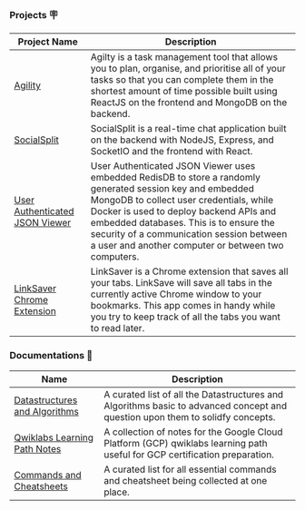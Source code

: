 ### Projects 🪧  

| Project Name | Description |
| -- | -- |
| [Agility](https://github.com/thisiskushal31/Agility) | Agilty is a task management tool that allows you to plan, organise, and prioritise all of your tasks so that you can complete them in the shortest amount of time possible built using ReactJS on the frontend and MongoDB on the backend. |
| [SocialSplit](https://github.com/thisiskushal31/SocialSplit) | SocialSplit is a real-time chat application built on the backend with NodeJS, Express, and SocketIO and the frontend with React. |
| [User Authenticated JSON Viewer](https://github.com/thisiskushal31/User-Authenticated-JSON-Viewer) | User Authenticated JSON Viewer uses embedded RedisDB to store a randomly generated session key and embedded MongoDB to collect user credentials, while Docker is used to deploy backend APIs and embedded databases. This is to ensure the security of a communication session between a user and another computer or between two computers. |
| [LinkSaver Chrome Extension](https://github.com/thisiskushal31/link-saver-extension)  | LinkSaver is a Chrome extension that saves all your tabs. LinkSave will save all tabs in the currently active Chrome window to your bookmarks. This app comes in handy while you try to keep track of all the tabs you want to read later. |

### Documentations 📝  

| Name | Description |
| -- | -- |
| [Datastructures and Algorithms](https://github.com/thisiskushal31/Datastructures-and-Algorithms) | A curated list of all the Datastructures and Algorithms basic to advanced concept and question upon them to solidfy concepts. |
| [Qwiklabs Learning Path Notes](https://github.com/thisiskushal31/Qwiklabs-Learning-Path-Notes) | A collection of notes for the Google Cloud Platform (GCP) qwiklabs learning path useful for GCP certification preparation. |
| [Commands and Cheatsheets](https://github.com/thisiskushal31/Commands-and-Cheatsheets) | A curated list for all essential commands and cheatsheet being collected at one place. |
